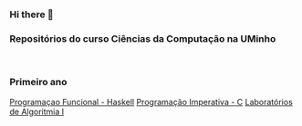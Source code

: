 ### Hi there 👋

### Repositórios do curso Ciências da Computação na UMinho
<br/>

### Primeiro ano 

[Programaçao Funcional - Haskell](https://github.com/Miguelii/PF)
[Programação Imperativa - C](https://github.com/Miguelii/PI)
[Laboratórios de Algoritmia I](https://github.com/Miguelii/Labs-de-Algoritmia-I)

